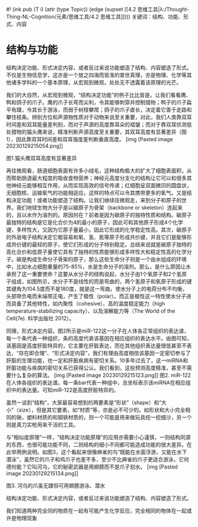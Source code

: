 #! (ink pub (T i) (attr (type Topic)) (edge (supset [[4.2 思维工具|λ:/Thought-Thing-NL-Cognition/元素/思维工具/4.2 思维工具]])))
关键词：结构、功能、形式、内容



# 结构与功能

结构决定功能、形式决定内容，或者反过来说功能塑造了结构、内容塑造了形式。不仅是生物信息学，这亦是一个放之四海而皆准的普世真理，亦是物理、化学等其他诸多学科的一个基本原理，从宏观到微观，处处无不透露着该原理的光芒。

我们的大自然，从宏观到微观，“结构决定功能”的例子比比皆是。让我们看看鹰、鸭和鸽子的爪子。鹰的爪子长弯而尖利，令其能够刺穿并控制猎物；鸭子的爪子扁平有蹼，令其长于游泳，而弱于树枝攀爬；鸽子的爪子直长，决定着它善于走路和攀住枝条。辨别方位和声源物性质对于动物来说至关重要，对此，我们人类靠双耳时间差和双耳能量差判别，而对于声源的高度靠耳朵的褶皱；而对于靠双耳侦测低处猎物的猫头鹰来说，精准判断声源高度至关重要，其双耳高度有显著差异（图1），因此靠双耳时间差和双耳强度差判断垂直高度。
[img [Pasted image 20230129215054.png]]

图1.猫头鹰双耳高度有显著差异

再往微观看，肠道细胞表面有许多小绒毛，这种结构极大的扩大了细胞表面积，从而帮助肠道最大程度的吸收食物营养；神经元高度分支化的结构让它可以和很多其他神经元能够相互作用，从而实现高效的信号传递；红细胞呈双面微凹的圆盘状，无细胞核，运输氧气的功能相适应，这样的特点可以令其携带更多的氧气。又是结构决定功能！或者功能塑造了结构。让我们继续往微观走，来到分子和原子的世界。我们地球生物大分子是以碳原子为骨架（backbone or skeleton）连起来的，且以水作为溶剂的。原因何在？前者是因为碳原子的独特性质和结构。碳原子最独特的结构是它是化合价为4的最小的原子，因此可和其他原子形成4个化学键，多样性大，又因为它原子量最小，因此它形成的化学稳定性高。其次，碳原子的外层电子结构决定它极容易和氧、氢、氮等原子形成共价键，并且它们是能够形成共价键的最轻的原子，使它们形成的分子特别稳定。总结来说就是碳原子独特的高化合价和低原子量使它具有了独特的性质能够形成多样性大和稳定性高的化学分子。碳是构成生命分子骨架的原子，那么这些生命分子则是一个由水组成的环境中，比如水占细胞重量的75-85%，水是生命分子的溶剂。那么，是什么原因让水承担了这一重要使命？这要从水分子的结构说起，水分子由1个氧原子和2个氢原子组成，如图所示，水分子不是线性的而是弯曲的，两个氢原子和氧原子形成的键其键角为104.5度而不是180度，就是这一弯曲，使水分子上的电荷分布不均衡，头部带负电而末端带正电，产生了极性（polar）。而正是极性这一特性使水分子进而具备了其他特性，如内聚性（cohesive）、高的温度稳定能力（high temperature-stabilizing capacity）、以及溶解能力等（The World of the Cell(7e). 科学出版社 2012）。

同理，形式决定内容。图2所示是miR-122这一分子在人体各正常组织的表达谱，每一个条代表一种组织，条的高度代表该基因在相应组织的表达水平。由图可知，该基因是高度肝脏特异的，它主要在肝脏表达，而在其他组织表达量很低甚至不表达，“存在即合理”、“形式决定内容”，我们有理由高度相信该基因一定密切参与了肝脏的生理功能，也一定和肝脏疾病有密切关系。10多年过去了，这一miRNA和肝脏功能与疾病的密切关系已获得公认。我们看到，这些预测高度精准，甚至不需要什么复杂的算法。
[img [Pasted image 20230129215123.png]]
图2. miR-122在人体各组织的表达谱。每一条bar代表一种组中，总坐标表示该miRNA在相应组织中的表达量。可知miR-122是高度肝脏特异的。

虽然一谈到“结构”，大家最容易想到的两要素是“形状”（shape）和“大小”（size），但是其它要素，如“材质”等，亦是必不可少的。如形状和大小完全相同的锹，塑料材质的和钢铁材质的，则一个可能是用来做玩具挖一挖细沙，另一个则是真刀实枪用来干活的工具。

与“相似度原理”一样，“结构决定功能原理”的应用亦需要小心谨慎，一则结构同源的东西，也很可能功能不同，二则结构的细小不同都可能造成功能的很大差异。在此举两例说明。如图3，这个看起来很像麻雀的鸟“既能在水面浮游，又能在水下潜泳”，虽然它的爪子和鸡爪子也差不多，至少不比麻雀的爪子更适合游泳，它何德何能？它叫河乌，它的秘密武器是用翅膀而不是爪子划水。
[img [Pasted image 20230129215134.png]]

图3. 河乌的爪虽无蹼但可用翅膀游泳、潜水



结构决定功能、形式决定内容，或者反过来说功能塑造了结构、内容塑造了形式。

我们知道两种完全同的物质在一起有可能产生化学反应，完全相同的物体在一起或许是物理现象
